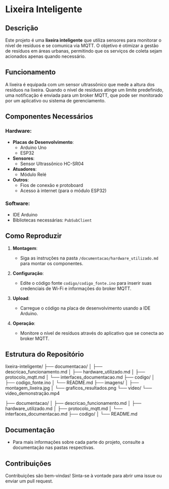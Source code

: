 # Lixeira Inteligente

## Descrição

Este projeto é uma **lixeira inteligente** que utiliza sensores para monitorar o nível de resíduos e se comunica via MQTT. O objetivo é otimizar a gestão de resíduos em áreas urbanas, permitindo que os serviços de coleta sejam acionados apenas quando necessário.

## Funcionamento

A lixeira é equipada com um sensor ultrassônico que mede a altura dos resíduos na lixeira. Quando o nível de resíduos atinge um limite predefinido, uma notificação é enviada para um broker MQTT, que pode ser monitorado por um aplicativo ou sistema de gerenciamento.

## Componentes Necessários

### Hardware:

- **Placas de Desenvolvimento**:
  - Arduino Uno
  - ESP32
- **Sensores**:
  - Sensor Ultrassônico HC-SR04
- **Atuadores**:
  - Módulo Relé
- **Outros**:
  - Fios de conexão e protoboard
  - Acesso à internet (para o módulo ESP32)

### Software:

- IDE Arduino
- Bibliotecas necessárias: `PubSubClient`

## Como Reproduzir

1. **Montagem**:

   - Siga as instruções na pasta `/documentacao/hardware_utilizado.md` para montar os componentes.

2. **Configuração**:

   - Edite o código fonte `codigo/codigo_fonte.ino` para inserir suas credenciais de Wi-Fi e informações do broker MQTT.

3. **Upload**:

   - Carregue o código na placa de desenvolvimento usando a IDE Arduino.

4. **Operação**:
   - Monitore o nível de resíduos através do aplicativo que se conecta ao broker MQTT.

## Estrutura do Repositório

lixeira-inteligente/
├── documentacao/
│   ├── descricao_funcionamento.md
│   ├── hardware_utilizado.md
│   ├── protocolo_mqtt.md
│   └── interfaces_documentacao.md
├── codigo/
│   ├── codigo_fonte.ino
│   └── README.md
├── imagens/
│   ├── montagem_lixeira.jpg
│   └── graficos_resultados.png
└── video/
    └── video_demonstração.mp4

├── documentacao/
│   ├── descricao_funcionamento.md
│   ├── hardware_utilizado.md
│   ├── protocolo_mqtt.md
│   └── interfaces_documentacao.md
├── codigo/
│   └── README.md

## Documentação

- Para mais informações sobre cada parte do projeto, consulte a documentação nas pastas respectivas.

## Contribuições

Contribuições são bem-vindas! Sinta-se à vontade para abrir uma issue ou enviar um pull request.
